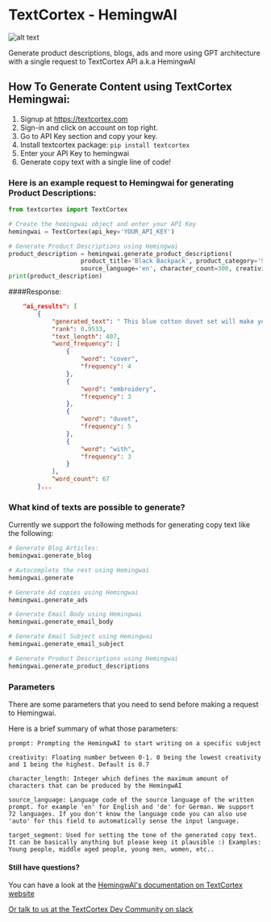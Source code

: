 # TextCortex - HemingwAI
![alt text](https://github.com/textcortex/hemingwai/blob/main/textcortex_logo.png?raw=true "TextCortex AI API Hemingway Logo")

Generate product descriptions, blogs, ads and more using GPT architecture with a single request to TextCortex API a.k.a 
HemingwAI

## How To Generate Content using TextCortex Hemingwai:
1. Signup at https://textcortex.com
2. Sign-in and click on account on top right.
3. Go to API Key section and copy your key.
4. Install textcortex package:
   `pip install textcortex`
5. Enter your API Key to hemingwai
6. Generate copy text with a single line of code!

### Here is an example request to Hemingwai for generating Product Descriptions:

```python
from textcortex import TextCortex

# Create the hemingwai object and enter your API Key
hemingwai = TextCortex(api_key='YOUR_API_KEY')

# Generate Product Descriptions using Hemingwai
product_description = hemingwai.generate_product_descriptions(
                    product_title='Black Backpack', product_category='Shoes & Bags', target_segment='',
                    source_language='en', character_count=300, creativity=0.7)
print(product_description)
```

####Response:
```json
    "ai_results": [
        {
            "generated_text": " This blue cotton duvet set will make your bedroom set, comfortable and stylish. The duvet cover set is made from soft polyester fabric with detailed embroidery. The duvet cover set has blue and silver floral embroidery details. The decorative pillows are decorated with black and silver embroidery. The duvet cover set is completed with coordinated Two shams, one in the same design. The duvet cover set is",
            "rank": 0.9533,
            "text_length": 407,
            "word_frequency": [
                {
                    "word": "cover",
                    "frequency": 4
                },
                {
                    "word": "embroidery",
                    "frequency": 3
                },
                {
                    "word": "duvet",
                    "frequency": 5
                },
                {
                    "word": "with",
                    "frequency": 3
                }
            ],
            "word_count": 67
        }...
```

### What kind of texts are possible to generate?

Currently we support the following methods for generating copy text like the following:
```python
# Generate Blog Articles:
hemingwai.generate_blog

# Autocomplete the rest using Hemingwai
hemingwai.generate

# Generate Ad copies using Hemingwai
hemingwai.generate_ads

# Generate Email Body using Hemingwai
hemingwai.generate_email_body

# Generate Email Subject using Hemingwai
hemingwai.generate_email_subject

# Generate Product Descriptions using Hemingwai
hemingwai.generate_product_descriptions
```

### Parameters
There are some parameters that you need to send before making a request to Hemingwai.

Here is a brief summary of what those parameters:

`prompt: Prompting the HemingwAI to start writing on a specific subject`

`creativity: Floating number between 0-1. 0 being the lowest creativity and 1 being the highest. Default is 0.7`

`character_length: Integer which defines the maximum amount of characters that can be produced by the HemingwAI`

`source_language: Language code of the source language of the written prompt. for example 'en' for English and 'de' for German.
We support 72 languages. If you don't know the language code you can also use 'auto' for this field to automatically sense the input language.`

`target_segment: Used for setting the tone of the generated copy text. It can be basically anything but please keep it plausible :)
Examples: Young people, middle aged people, young men, women, etc..`

#### Still have questions?
You can have a look at the [HemingwAI's documentation on TextCortex website](https://textcortex.com/documentation/api)

[Or talk to us at the TextCortex Dev Community on slack](https://join.slack.com/t/textcortexaicommunity/shared_invite/zt-rmaw7j10-Lz9vf86aF5I_fYZAS7JafQ)

